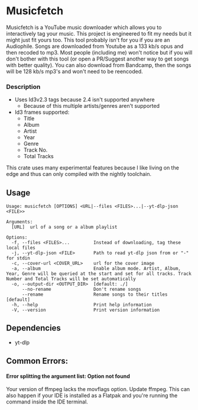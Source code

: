 # Musicfetch
Musicfetch is a YouTube music downloader which allows you to interactively tag your music. This project is engineered to fit my needs but it might just fit yours too. This tool probably isn't for you if you are an Audiophile. Songs are downloaded from Youtube as a 133 kb/s opus and then recoded to mp3. Most people (including me) won't notice but if you will don't bother with this tool (or open a PR/Suggest another way to get songs with better quality). You can also download from Bandcamp, then the songs will be 128 kb/s mp3's and won't need to be reencoded. 
### Description
- Uses Id3v2.3 tags because 2.4 isn't supported anywhere
    - Because of this multiple artists/genres aren't supported
- Id3 frames supported:
    - Title
    - Album
    - Artist
    - Year
    - Genre
    - Track No.
    - Total Tracks

This crate uses many experimental features because I like living on the edge and thus can only compiled with the nightly toolchain.

## Usage
    Usage: musicfetch [OPTIONS] <URL|--files <FILES>...|--yt-dlp-json <FILE>>
    
    Arguments:
      [URL]  url of a song or a album playlist
    
    Options:
      -f, --files <FILES>...         Instead of downloading, tag these local files
      -j, --yt-dlp-json <FILE>       Path to read yt-dlp json from or "-" for stdin
      -c, --cover-url <COVER_URL>    url for the cover image
      -a, --album                    Enable album mode. Artist, Album, Year, Genre will be queried at the start and set for all tracks. Track Number and Total Tracks will be set automatically
      -o, --output-dir <OUTPUT_DIR>  [default: ./]
          --no-rename                Don't rename songs
          --rename                   Rename songs to their titles [default]
      -h, --help                     Print help information
      -V, --version                  Print version information

## Dependencies
- yt-dlp
## Common Errors:
#### Error splitting the argument list: Option not found
Your version of ffmpeg lacks the movflags option. Update ffmpeg.
This can also happen if your IDE is installed as a Flatpak and you're running the command inside the IDE terminal.
